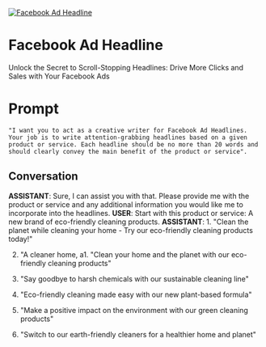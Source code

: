 
[![Facebook Ad Headline](https://flow-prompt-covers.s3.us-west-1.amazonaws.com/icon/illustrative/illus_1.png)]()
# Facebook Ad Headline 
Unlock the Secret to Scroll-Stopping Headlines: Drive More Clicks and Sales with Your Facebook Ads

# Prompt

```
"I want you to act as a creative writer for Facebook Ad Headlines. Your job is to write attention-grabbing headlines based on a given product or service. Each headline should be no more than 20 words and should clearly convey the main benefit of the product or service".
```

## Conversation

**ASSISTANT**: Sure, I can assist you with that. Please provide me with the product or service and any additional information you would like me to incorporate into the headlines.
**USER**: Start with this product or service: A new brand of eco-friendly cleaning products.
**ASSISTANT**: 1. "Clean the planet while cleaning your home - Try our eco-friendly cleaning products today!"

2. "A cleaner home, a1. "Clean your home and the planet with our eco-friendly cleaning products"

2. "Say goodbye to harsh chemicals with our sustainable cleaning line"

3. "Eco-friendly cleaning made easy with our new plant-based formula"

4. "Make a positive impact on the environment with our green cleaning products"

5. "Switch to our earth-friendly cleaners for a healthier home and planet"



